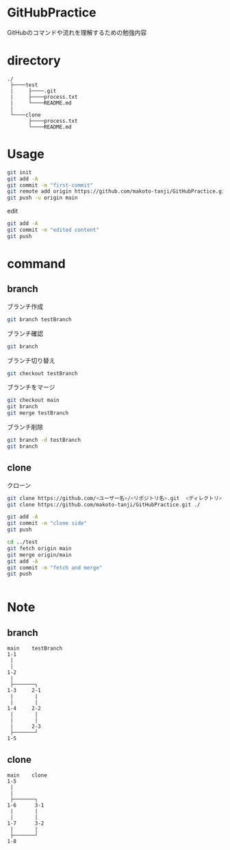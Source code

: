 # GitHubPractice

GitHubのコマンドや流れを理解するための勉強内容

# directory
```
./
 ├────test
 |     ├────.git
 |     ├────process.txt
 |     └────README.md
 |
 └────clone
       ├────process.txt
       └────README.md
```

# Usage

```bash
git init
git add -A
git commit -m "first-commit"
git remote add origin https://github.com/makoto-tanji/GitHubPractice.git
git push -u origin main
```

edit

```bash
git add -A
git commit -m "edited content"
git push
```

# command

## branch

ブランチ作成
```bash
git branch testBranch
```

ブランチ確認
```bash
git branch
```

ブランチ切り替え
```bash
git checkout testBranch
```

ブランチをマージ
```bash
git checkout main
git branch
git merge testBranch
```

ブランチ削除
```bash
git branch -d testBranch
git branch
```

## clone

クローン
```bash
git clone https://github.com/<ユーザー名>/<リポジトリ名>.git  <ディレクトリ>
git clone https://github.com/makoto-tanji/GitHubPractice.git ./

git add -A
git commit -m "clone side"
git push

cd ../test
git fetch origin main
git merge origin/main
git add -A
git commit -m "fetch and merge"
git push
```



```bash
```


# Note

## branch
```
main    testBranch
1-1
 |
 |
1-2
 |
 ├───────┐
1-3     2-1
 |       |
 |       |
1-4     2-2
 |       |
 |       |
 |      2-3
 ├───────┘
1-5
```

## clone
```
main    clone
1-5
 |
 |
 ├───────┐
1-6      3-1
 |       |
 |       |
1-7      3-2
 |       |
 ├───────┘
1-8
```